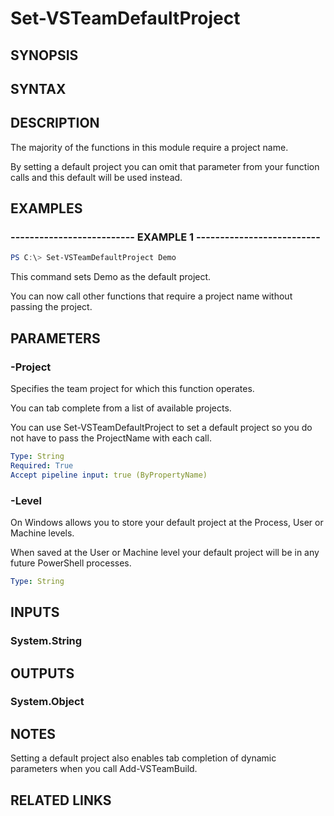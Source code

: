 <!-- #include "./common/header.md" -->

# Set-VSTeamDefaultProject

## SYNOPSIS

<!-- #include "./synopsis/Set-VSTeamDefaultProject.md" -->

## SYNTAX

## DESCRIPTION

The majority of the functions in this module require a project name.

By setting a default project you can omit that parameter from your function calls and this default will be used instead.

## EXAMPLES

### -------------------------- EXAMPLE 1 --------------------------

```PowerShell
PS C:\> Set-VSTeamDefaultProject Demo
```

This command sets Demo as the default project.

You can now call other functions that require a project name without passing the project.

## PARAMETERS

<!-- #include "./params/force.md" -->

### -Project

Specifies the team project for which this function operates.

You can tab complete from a list of available projects.

You can use Set-VSTeamDefaultProject to set a default project so you do not have to pass the ProjectName with each call.

```yaml
Type: String
Required: True
Accept pipeline input: true (ByPropertyName)
```

### -Level

On Windows allows you to store your default project at the Process, User or Machine levels.

When saved at the User or Machine level your default project will be in any future PowerShell processes.

```yaml
Type: String
```

## INPUTS

### System.String

## OUTPUTS

### System.Object

## NOTES

Setting a default project also enables tab completion of dynamic parameters when you call Add-VSTeamBuild.

## RELATED LINKS
